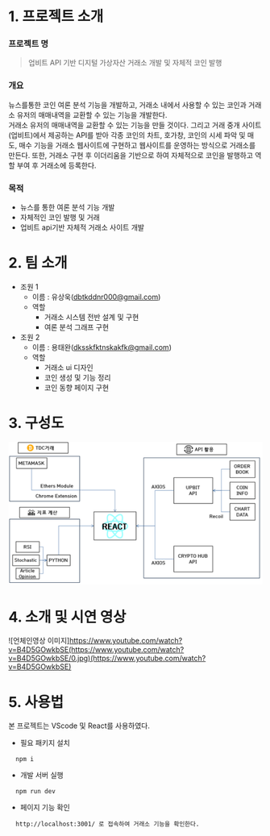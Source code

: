 # 1. 프로젝트 소개
### 프로젝트 명
  > 업비트 API 기반 디지털 가상자산 거래소 개발 및 자체적 코인 발행

### 개요
뉴스를통한 코인 여론 분석 기능을 개발하고, 거래소 내에서 사용할 수 있는 코인과 거래소 유저의 매매내역을 교환할 수 있는 기능을 개발한다.  
거래소 유저의 매매내역을 교환할 수 있는 기능을 만들 것이다. 그리고 거래 중개 사이트(업비트)에서 제공하는 API를 받아 각종 코인의 차트, 호가창, 코인의 시세 파악 및 매도, 매수 기능을 거래소 웹사이트에 구현하고 웹사이트를 운영하는 방식으로 거래소를 만든다. 또한, 거래소 구현 후 이더리움을 기반으로 하여 자체적으로 코인을 발행하고 역할 부여 후 거래소에 등록한다.

### 목적
  * 뉴스를 통한 여론 분석 기능 개발
  * 자체적인 코인 발행 및 거래
  * 업비트 api기반 자체적 거래소 사이트 개발

# 2. 팀 소개
  - 조원 1
    * 이름 : 유상욱(dbtkddnr000@gmail.com)
    * 역할
      + 거래소 시스템 전반 설계 및 구현
      + 여론 분석 그래프 구현
  - 조원 2
    * 이름 : 용태완(dksskfktnskakfk@gmail.com)
    * 역할
      + 거래소 ui 디자인
      + 코인 생성 및 기능 정리
      + 코인 동향 페이지 구현

# 3. 구성도
  ![Alt Text](docs/구상도.png)
      
# 4. 소개 및 시연 영상
![언체인영상 이미지]https://www.youtube.com/watch?v=B4D5GOwkbSE(https://www.youtube.com/watch?v=B4D5GOwkbSE/0.jpg)(https://www.youtube.com/watch?v=B4D5GOwkbSE)

# 5. 사용법
  본 프로젝트는 VScode 및 React를 사용하였다.
  
  - 필요 패키지 설치
  ```
    npm i
  ```
  
  - 개발 서버 실행
  ```
    npm run dev
  ```

  - 페이지 기능 확인
  ```
    http://localhost:3001/ 로 접속하여 거래소 기능을 확인한다.
  ```
